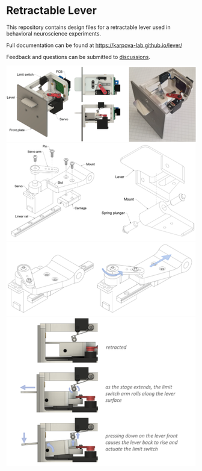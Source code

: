 # Retractable Lever

This repository contains design files for a retractable lever used in behavioral neuroscience experiments.

Full documentation can be found at https://karpova-lab.github.io/lever/

Feedback and questions can be submitted to [discussions](https://github.com/Karpova-Lab/lever/discussions).

![](docs/overview/views.png)
![](docs/overview/exploded.png)
![](docs/overview/movement.png)
![](docs/overview/actuation.png)